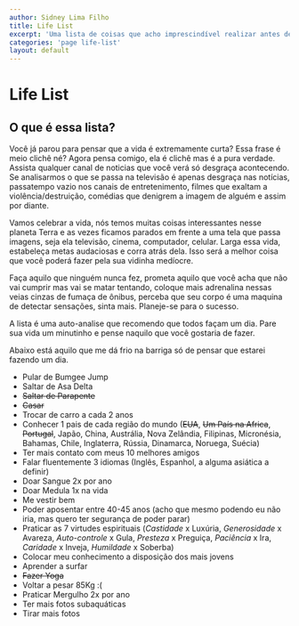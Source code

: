 ```yaml
---
author: Sidney Lima Filho
title: Life List
excerpt: 'Uma lista de coisas que acho imprescindível realizar antes de morrer.'
categories: 'page life-list'
layout: default
---
```


# Life List

## O que é essa lista?

Você já parou para pensar que a vida é extremamente curta? Essa frase é meio clichê né? Agora pensa comigo, ela é clichê mas é a pura verdade. Assista qualquer canal de noticias que você verá só desgraça acontecendo. Se analisarmos o que se passa na televisão é apenas desgraça nas notícias, passatempo vazio nos canais de entretenimento, filmes que exaltam a violência/destruição, comédias que denigrem a imagem de alguém e assim por diante.

Vamos celebrar a vida, nós temos muitas coisas interessantes nesse planeta Terra e as vezes ficamos parados em frente a uma tela que passa imagens, seja ela televisão, cinema, computador, celular. Larga essa vida, estabeleça metas audaciosas e corra atrás dela. Isso será a melhor coisa que você poderá fazer pela sua vidinha medíocre.

Faça aquilo que ninguém nunca fez, prometa aquilo que você acha que não vai cumprir mas vai se matar tentando, coloque mais adrenalina nessas veias cinzas de fumaça de ônibus, perceba que seu corpo é uma maquina de detectar sensações, sinta mais. Planeje-se para o sucesso.

A lista é uma auto-analise que recomendo que todos façam um dia. Pare sua vida um minutinho e pense naquilo que você gostaria de fazer.

Abaixo está aquilo que me dá frio na barriga só de pensar que estarei fazendo um dia.

+   Pular de Bumgee Jump
+   Saltar de Asa Delta
+   <s>Saltar de Parapente</s>
+   <s>Casar</s>
+   Trocar de carro a cada 2 anos
+   Conhecer 1 pais de cada região do mundo (<s>EUA</s>, <s>Um País na Africa</s>, <s>Portugal</s>, Japão, China, Austrália, Nova Zelândia, Filipinas, Micronésia, Bahamas, Chile, Inglaterra, Rússia, Dinamarca, Noruega, Suécia)
+   Ter mais contato com meus 10 melhores amigos
+   Falar fluentemente 3 idiomas (Inglês, Espanhol, a alguma asiática a definir)
+   Doar Sangue 2x por ano
+   Doar Medula 1x na vida
+   Me vestir bem
+   Poder aposentar entre 40-45 anos (acho que mesmo podendo eu não iria, mas quero ter segurança de poder parar)
+   Praticar as 7 virtudes espirituais (*Castidade* x Luxúria, *Generosidade* x Avareza, *Auto-controle* x Gula, *Presteza* x Preguiça, *Paciência* x Ira, *Caridade* x Inveja, *Humildade* x Soberba)
+   Colocar meu conhecimento a disposição dos mais jovens
+   Aprender a surfar
+   <s>Fazer Yoga</s>
+   Voltar a pesar 85Kg :(
+   Praticar Mergulho 2x por ano
+   Ter mais fotos subaquáticas
+   Tirar mais fotos







